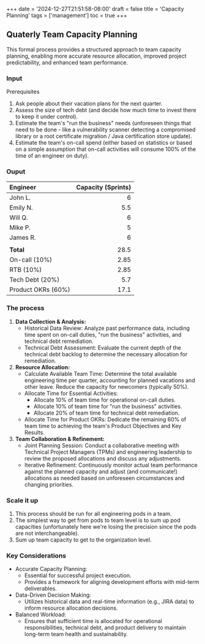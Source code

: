 +++
date = '2024-12-27T21:51:58-08:00'
draft = false
title = 'Capacity Planning'
tags = ['management']
toc = true
+++

## Quaterly Team Capacity Planning

This formal process provides a structured approach to team capacity planning, enabling more accurate resource allocation, improved project predictability, and enhanced team performance.
<!--more-->

### Input

Prerequisites 

1. Ask people about their vacation plans for the next quarter.
2. Assess the size of tech debt (and decide how much time to invest there to keep it under control).
3. Estimate the team's "run the business" needs (unforeseen things that need to be done - like a vulnerability scanner detecting a compromised library or a root certificate migration / Java certification store update).
4. Estimate the team's on-call spend (either based on statistics or based on a simple assumption that on-call activities will consume 100% of the time of an engineer on duty).

### Ouput

|Engineer          |Capacity (Sprints)|
|:-----------------|-----------------:|
|John L.           |6                 |
|Emily N.          |5.5               |
|Will Q.           |6                 |
|Mike P.           |5                 |
|James R.          |6                 |
|                  |                  |
|**Total**         |28.5              |
|On-call (10%)     |2.85              |
|RTB (10%)         |2.85              |
|Tech Debt (20%)   |5.7               |
|Product OKRs (60%)|17.1              |

### The process

1. **Data Collection & Analysis:**
    * Historical Data Review: Analyze past performance data, including time spent on on-call duties, "run the business" activities, and technical debt remediation. 
    * Technical Debt Assessment: Evaluate the current depth of the technical debt backlog to determine the necessary allocation for remediation.
2. **Resource Allocation:**
    * Calculate Available Team Time: Determine the total available engineering time per quarter, accounting for planned vacations and other leave. Reduce the capacity for newcomers (typically 50%).
    * Allocate Time for Essential Activities:
        * Allocate 10% of team time for operational on-call duties.
        * Allocate 10% of team time for "run the business" activities.
        * Allocate 20% of team time for technical debt remediation.
    * Allocate Time for Product OKRs: Dedicate the remaining 60% of team time to achieving the team's Product Objectives and Key Results.
3. **Team Collaboration & Refinement:**
    * Joint Planning Session: Conduct a collaborative meeting with Technical Project Managers (TPMs) and engineering leadership to review the proposed allocations and discuss any adjustments.
    * Iterative Refinement: Continuously monitor actual team performance against the planned capacity and adjust (and communicate!) allocations as needed based on unforeseen circumstances and changing priorities.

### Scale it up

1. This process should be run for all engineering pods in a team.
2. The simplest way to get from pods to team level is to sum up pod capacities (unfortunately here we're losing the precision since the pods are not interchangeable).
3. Sum up team capacity to get to the organization level.

### Key Considerations

* Accurate Capacity Planning: 
    * Essential for successful project execution.
    * Provides a framework for aligning development efforts with mid-term deliverables.
* Data-Driven Decision Making:
    * Utilizes historical data and real-time information (e.g., JIRA data) to inform resource allocation decisions.
* Balanced Workload:
    * Ensures that sufficient time is allocated for operational responsibilities, technical debt, and product delivery to maintain long-term team health and sustainability.
